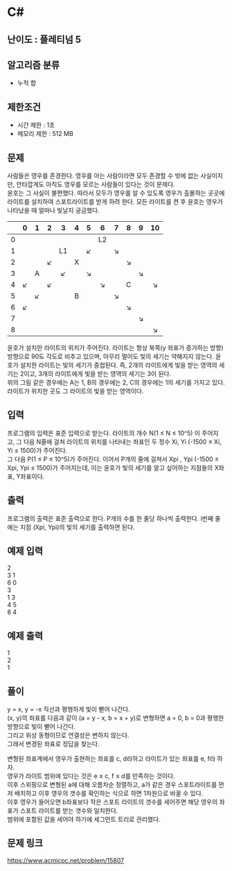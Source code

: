 # C#

## 난이도 : 플레티넘 5

## 알고리즘 분류
  - 누적 합

## 제한조건
  - 시간 제한 : 1초
  - 메모리 제한 : 512 MB

## 문제
사람들은 영우를 존경한다. 영우를 아는 사람이라면 모두 존경할 수 밖에 없는 사실이지만, 안타깝게도 아직도 영우를 모르는 사람들이 있다는 것이 문제다.<br/>
윤호는 그 사실이 불편했다. 따라서 모두가 영우를 알 수 있도록 영우가 출몰하는 곳곳에 라이트를 설치하여 스포트라이트를 받게 하려 한다. 모든 라이트를 켠 후 윤호는 영우가 나타났을 때 얼마나 빛날지 궁금했다.<br/>


||0|1|2|3|4|5|6|7|8|9|10|
|:---:|:---:|:---:|:---:|:---:|:---:|:---:|:---:|:---:|:---:|:---:|:---:|
|0|||||||L2|||||
|1||||L1||↙||↘||||
|2|||↙||X||||↘|||
|3||A||↙||↘||||↘||
|4|↙||↙||||↘||C||↘|
|5||↙|||B|||↘||||
|6|↙||||||||↘|||
|7||||||||||↘||
|8|||||||||||↘|


윤호가 설치한 라이트의 위치가 주어진다. 라이트는 항상 북쪽(y 좌표가 증가하는 방향) 방향으로 90도 각도로 비추고 있으며, 아무리 멀어도 빛의 세기는 약해지지 않는다. 윤호가 설치한 라이트는 빛의 세기가 중첩된다. 즉, 2개의 라이트에게 빛을 받는 영역의 세기는 2이고, 3개의 라이트에게 빛을 받는 영역의 세기는 3이 된다.<br/>
위의 그림 같은 경우에는 A는 1, B의 경우에는 2, C의 경우에는 1의 세기를 가지고 있다.<br/>
라이트가 위치한 곳도 그 라이트의 빛을 받는 영역이다.<br/>


## 입력
프로그램의 입력은 표준 입력으로 받는다. 라이트의 개수 N(1 ≤ N ≤ 10^5) 이 주어지고, 그 다음 N줄에 걸쳐 라이트의 위치를 나타내는 좌표인 두 정수 Xi, Yi (-1500 ≤ Xi, Yi ≤ 1500)가 주어진다.<br/>
그 다음 P(1 ≤ P ≤ 10^5)가 주어진다. 이어서 P개의 줄에 걸쳐서 Xpi , Ypi (-1500 ≤ Xpi, Ypi ≤ 1500)가 주어지는데, 이는 윤호가 빛의 세기를 알고 싶어하는 지점들의 X좌표, Y좌표이다.<br/>


## 출력
프로그램의 출력은 표준 출력으로 한다. P개의 수를 한 줄당 하나씩 출력한다. i번째 줄에는 지점 (Xpi, Ypi)의 빛의 세기를 출력하면 된다.<br/>


## 예제 입력
2<br/>
3 1<br/>
6 0<br/>
3<br/>
1 3<br/>
4 5<br/>
8 4<br/>


## 예제 출력
1<br/>
2<br/>
1<br/>


## 풀이
y = x, y = -x 직선과 평행하게 빛이 뻗어 나간다.<br/>
(x, y)의 좌표를 다음과 같이 (a = y - x, b = x + y)로 변형하면 a = 0, b = 0과 평행한 방향으로 빛이 뻗어 나간다.<br/>
그리고 위상 동형이므로 연결성은 변하지 않는다.<br/>
그래서 변경된 좌표로 정답을 찾는다.<br/>


변형된 좌표계에서 영우가 출현하는 좌표를 c, d라하고 라이트가 있는 좌표를 e, f라 하자.<br/>
영우가 라이트 범위에 있다는 것은 e ≤ c, f ≤ d를 만족하는 것이다.<br/>
이후 스위핑으로 변형된 a에 대해 오름차순 정렬하고, a가 같은 경우 스포트라이트를 먼저 배치하고 이후 영우의 갯수를 확인하는 식으로 하면 1차원으로 바꿀 수 있다.<br/>
이후 영우가 들어오면 b좌표보다 작은 스포트 라이트의 갯수를 세어주면 해당 영우의 좌표가 스포트 라이트를 받는 갯수와 일치한다.<br/>
범위에 포함된 값을 세어야 하기에 세그먼트 트리로 관리했다.<br/>


## 문제 링크
https://www.acmicpc.net/problem/15807